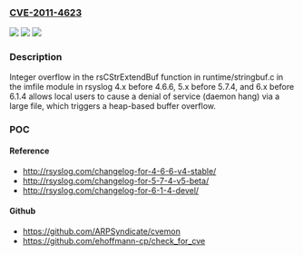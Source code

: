 ### [CVE-2011-4623](https://cve.mitre.org/cgi-bin/cvename.cgi?name=CVE-2011-4623)
![](https://img.shields.io/static/v1?label=Product&message=n%2Fa&color=blue)
![](https://img.shields.io/static/v1?label=Version&message=%3D%20n%2Fa%20&color=brighgreen)
![](https://img.shields.io/static/v1?label=Vulnerability&message=n%2Fa&color=brighgreen)

### Description

Integer overflow in the rsCStrExtendBuf function in runtime/stringbuf.c in the imfile module in rsyslog 4.x before 4.6.6, 5.x before 5.7.4, and 6.x before 6.1.4 allows local users to cause a denial of service (daemon hang) via a large file, which triggers a heap-based buffer overflow.

### POC

#### Reference
- http://rsyslog.com/changelog-for-4-6-6-v4-stable/
- http://rsyslog.com/changelog-for-5-7-4-v5-beta/
- http://rsyslog.com/changelog-for-6-1-4-devel/

#### Github
- https://github.com/ARPSyndicate/cvemon
- https://github.com/ehoffmann-cp/check_for_cve

